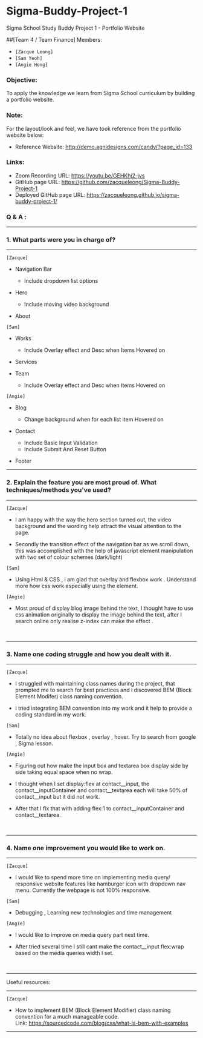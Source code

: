 # Sigma-Buddy-Project-1
Sigma School Study Buddy Project 1 - Portfolio Website

##[Team 4 / Team Finance]
Members:
- `[Zacque Leong]`
- `[Sam Yeoh]`
- `[Angie Hong]`

### Objective:<br />
To apply the knowledge we learn from Sigma School curriculum by building a portfolio website.

### Note:<br /> 
For the layout/look and feel, we have took reference from the portfolio website below:
- Reference Website: http://demo.agnidesigns.com/candy/?page_id=133

### Links:
- Zoom Recording URL: https://youtu.be/GEHKhj2-jvs
- GitHub page URL: https://github.com/zacqueleong/Sigma-Buddy-Project-1
- Deployed GitHub page URL: https://zacqueleong.github.io/sigma-buddy-project-1/

### Q & A :

- - - -
### 1. What parts were you in charge of?
- - - -
`[Zacque]`
- Navigation Bar
  * Include dropdown list options

- Hero
  * Include moving video background

- About

`[Sam]`
- Works
  * Include Overlay effect and Desc when Items Hovered on

- Services

- Team
  * Include Overlay effect and Desc when Items Hovered on

`[Angie]`
- Blog
  * Change background when for each list item Hovered on

- Contact
  * Include Basic Input Validation 
  * Include Submit And Reset Button

- Footer<br />

- - - -
### 2. Explain the feature you are most proud of. What techniques/methods you've used?
- - - -
`[Zacque]`
- I am happy with the way the hero section turned out, the video background and the wording help attract the visual attention to the page.

- Secondly the transition effect of the navigation bar as we scroll down, this was accomplished with the help of javascript element manipulation with two set of colour schemes (dark/light)

`[Sam]`
- Using Html & CSS , i am glad that overlay and flexbox work . Understand more how css work especially using the element. 

`[Angie]`
- Most proud of display blog image behind the text, I thought have to use css animation originally to display the image behind the text, after I search online only realise z-index can make the effect .
<br />

- - - -
### 3. Name one coding struggle and how you dealt with it.
- - - -
`[Zacque]`
- I struggled with maintaining class names during the project, that prompted me to search for best practices and i discovered BEM (Block Element Modifer) class naming convention. 

- I tried integrating BEM convention into my work and it help to provide a coding standard in my work.

`[Sam]`
- Totally no idea about flexbox , overlay , hover. Try to search from google , Sigma lesson.

`[Angie]`
- Figuring out how make the input box and textarea box display side by side taking equal space when no wrap. 

- I thought when I set display:flex at contact__input, the contact__inputContainer and contact__textarea each will take 50% of contact__input but it did not work.

- After that I fix that with adding flex:1 to contact__inputContainer and contact__textarea.
<br />

- - - -
### 4. Name one improvement you would like to work on.
- - - -
`[Zacque]`
- I would like to spend more time on implementing media query/ responsive website features like hamburger icon with dropdown nav menu. Currently the webpage is not 100% responsive.

`[Sam]`
- Debugging , Learning new technologies and time management 

`[Angie]`
- I would like to improve on media query part next time. 

- After tried several time I still cant make the contact__input flex:wrap based on the media queries width I set. 

<br />

- - - -
Useful resources:
- - - -

`[Zacque]` <br />

- How to implement BEM (Block Element Modifier) class naming convention for a much manageable code. <br /> Link: https://sourcedcode.com/blog/css/what-is-bem-with-examples

---
